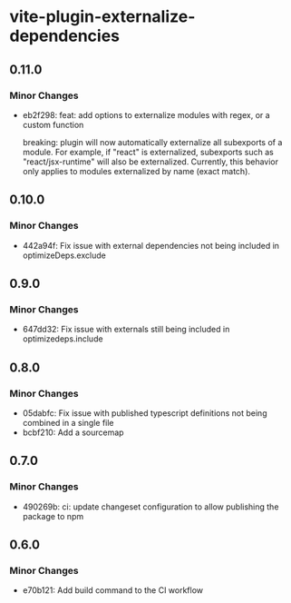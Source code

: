 # vite-plugin-externalize-dependencies

## 0.11.0

### Minor Changes

- eb2f298: feat: add options to externalize modules with regex, or a custom function

  breaking: plugin will now automatically externalize all subexports of a module. For example, if "react" is externalized, subexports such as "react/jsx-runtime" will also be externalized. Currently, this behavior only applies to modules externalized by name (exact match).

## 0.10.0

### Minor Changes

- 442a94f: Fix issue with external dependencies not being included in optimizeDeps.exclude

## 0.9.0

### Minor Changes

- 647dd32: Fix issue with externals still being included in optimizedeps.include

## 0.8.0

### Minor Changes

- 05dabfc: Fix issue with published typescript definitions not being combined in a single file
- bcbf210: Add a sourcemap

## 0.7.0

### Minor Changes

- 490269b: ci: update changeset configuration to allow publishing the package to npm

## 0.6.0

### Minor Changes

- e70b121: Add build command to the CI workflow
